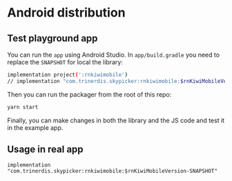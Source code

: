# Android distribution

## Test playground app

You can run the `app` using Android Studio. In `app/build.gradle` you need to replace the `SNAPSHOT` for local the library:

```bash
implementation project(':rnkiwimobile')
// implementation "com.trinerdis.skypicker:rnkiwimobile:$rnKiwiMobileVersion-SNAPSHOT"
```

Then you can run the packager from the root of this repo:

```bash
yarn start
```

Finally, you can make changes in both the library and the JS code and test it in the example app.

## Usage in real app

```
implementation "com.trinerdis.skypicker:rnkiwimobile:$rnKiwiMobileVersion-SNAPSHOT"
```
